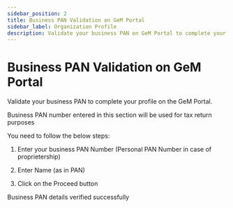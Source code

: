 ```yaml
---
sidebar_position: 2
title: Business PAN Validation on GeM Portal
sidebar_label: Organization Profile
description: Validate your business PAN on GeM Portal to complete your seller profile
---
```


# Business PAN Validation on GeM Portal

Validate your business PAN to complete your profile on the GeM Portal.

Business PAN number entered in this section will be used for tax return purposes

You need to follow the below steps:

1. Enter your business PAN Number (Personal PAN Number in case of proprietership)

2. Enter Name (as in PAN)

3. Click on the Proceed button

Business PAN details verified successfully